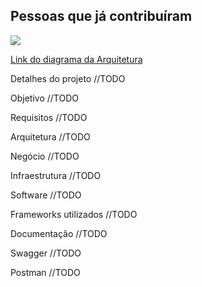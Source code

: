 ## Pessoas que já contribuíram

<a href="https://github.com/leandroibraim/tech_challenge_fiap_6soat/graphs/contributors"><img src="https://contrib.rocks/image?repo=leandroibraim/tech_challenge_fiap_6soat"/></a>

[Link do diagrama da Arquitetura](https://online.visual-paradigm.com/app/diagrams/?lightbox=1&highlight=0000ff&edit=https%3A%2F%2Fonline.visual-paradigm.com%2Fapp%2Fdiagrams%2F%23diagram%3Aproj%3D0%26id%3D1%26type%3DHexagonalArchitectureDiagram%26gallery%3D%2Frepository%2Fdf63a3c6-9550-4098-a160-c10196ec6de2.xml%26name%3DHexagonal%2520Architecture%2520Diagram%2520Template&editBlankUrl=https%3A%2F%2Fonline.visual-paradigm.com%2Fapp%2Fdiagrams%2F%23diagram%3Aproj%3D0%26vpov%3D16.3%26vpob%3D20220410%26client%3D1%26edit%3D_blank&layers=1&nav=1&title=Hexagonal%20Architecture%20Diagram%20Template&vpov=16.3&vpob=20220410#R3cU2Fsd2GVkX13%2FG4%2BymJZtFPffg1IUiyGGZbKTyFuamsO8vfHHc4%3DL8ZZkVI5Kd34cS73cXsk1cIS89V8akyOtTzIXZ9vaPDfTTP9IAvGq8llmIW9g1opoxn0VDPeljNS3mYhhm%2Fq%2FmSUVmVcJI%2F3ggJ%2BuU391iYLrzL38LKw%2Brpa7nbt34AcLCSz1lp3Gh9iBdkCyH2wiTwO5SXm1GSX02tWrzFXi32GbxAUrNCooTbCNKsSKmrNWsAQ%2FM9uynlcJIRQM3vZBrZV50Wlt0CHZT4%2BKwlAwVR4MDMazfS2d94Ed9Etp2RgDgHSsW3w2rViBj2s%2FRZtMjlj24z7lrLJ3GtMraVU4t7JZ%2BDIwb9WtEnj%2Bm1akj0qnMG%2By%2BOUKD9HsfYELCdT3qjT0UuUD2ycqtTq20npHMhtRlB2%2FI2MUoJ5QP5AR%2BoYbS%2BBOHiomGEuvyOJoS1%2F7ZlhjjeVDgfHxqTILv2vFYpoBCRw8Buq03Mtrr%2FOP4nqdn%2FN1%2BC2m%2FVjVOjpYpkW6443IoJ02mjK0kp%2FNNmuncT2LUK1LgoMBer%2BoWUhq%2BBvERUEIiwtjoctiimlIfa7GIDnv%2FGjJsRAZdRZc%2B7GNP%2BaTLa2rPvxwdlI88LXVpZ6FaoQbfZebERuW%2BkO4%2BsOBkYui3piy5gUIQ0HcCakkNVg2mG%2BynlUR1XDlBvaYEpc546uCdBxqgYhFH2zMmxv%2BStQFzR2cJbyCHULOyLsUJYC%2BUjqhNFYylJOyODdZDXp4CO7YEMSLD7Q%2Fu4G4Gs2Pqb6nogK9p1eFJBKjXl3yPXRMidN94slmuz1bocGuas2QdukAq62%2Fv0fck6v5BX9s7Pp8B9N97zNYlOkUYGTzk0QlCLaPlhMR0ZQHCm7eoJr%2Fx40hgGLju87d5tgdp%2BGmGYg%2F0cuVyCK4cKW6LR4%2Fn8nw4mITGMk%2Bud1kcFN80%2BuXwb45CSmYT52V%2FueWgjnVzP4tByZsoZoHYChRMfofgTm4xbKDy%2BqZa49KUPh6kxgkHklVIWJ%2BvzuahxEUoPbnfLoaDgBfPZ6A6%2Bc%2BJd8BzWXPYPxDII4C16CEgjD1O1niOEPpoZalJQXpiQQuy0f5%2FpmsBbO0i2%2FiiDyFQfs8A4aWjw5WWvnkn3%2FNy3xCH3%2B8cjJIDeAmeX1oOk0EQCSNqX%2F0faWPrXwVQj4sabpXt787IJeox0ceLrx2xGC6%2FwSgfHAKE12Vx4tqYr3ULX7vmEqw1rSooPkDmcSw42yBV%2B%2FB3uSFKWENRaKn%2BnOx8jt%2Fmga3T5Cjr0Id7xdzEQ844n7ciNCgC4%2Fo7ROqY6EvVw%2Fb9rRtEZI7NoClAXd%2BLdtV%2B%2BnIb7z9flhpcNDPsCJIYeqdYeOGcqrrrSC2rfETLnRJksnv4tyGrfoBylbx3CXkr%2FkUbeswey9NwI6aNhRQ9YV3g5ISYIAmXKAxd6zJNQtUt7p97a383mPDwews4gHKXQAYRVWcMLyC0nEVM1B7OV3dp2Ii9Cvt3ZTLhF1TquY2jO5UMZGS05h7F4ilEAnlR8wHjawMU9PU76R1vrjAiso9M%2FKsAFmHvIkwR658%2BF7elHcTayHrXHXTcVPp%2F0ZYueIN5eLZF00rx%2Feb5FnqpOJlpYuwNcQGLfVRNIp64rKDsdViK3VHDwDtJmTp9BnVuBSj1T9hOiBKhkylD7w7MR3RWgVOiFbRV4n84wfFqZnd085E6iO5v8%2BjAK5pnHVonq0iwrLVZnwf8u4dBSa%2BYDQjPtqmSMPsFwijfAdhTH%2FBgb3cUdy565zz8ymji5XkwzK3IsWwAwINdq6kxNmSo2a3wIOJ3pcbwumTKGZETY9wBUXjW3zLPlLWCale3tyw%2BSPXw8zwY3rptcUx0YhQmv8oOMfNfuWtnx8GITfkUuVPLEfkirEW5tvU8Jh5nEJmtmqIw8sVmhk2sfBdGL7uiUdMiJhcbelzfOMTQCWhdB3GI0p33sMAAHUgt3qs6O5nJaSpqUn%2BrNCC9WpNIjMVj%2FpxANYufV%2BvQt2Wwsol5c5%2BU0VCYFYpsS5aLowPJsyfSvNk6n1CnoPs%2BB1Hro1W4waCer6wHbWn9J9c9zykeOPCa3RjGfRhlHi3ehuLaXK0gxKP%2FSv18RzUjQ4WMiCCi34uasqswjhzAsYy4OdQBrE0B6Yi1%2B99Yvnf%2FZJxQdGDCLwN%2F7uKOXvhm%2BJlsur4MI45ZTIMD%2FmK2mdh3UcoPNfnyX8p6o95hBLsIWfW4TcepUwo5TKwXAxsqAbaegBEQrkJN5K40%2Bt6sFl9OwRiaN7D8wGi4SYNBK4bdJmQjhQxhBgyRADia5vw0oFlZsdAZh2xy7IOIka%2FV3AVNHPcab8t10zBEPuKl%2BradeAx9WHy7jx9C4CIMTZxVJN0ipAmatx8hdCWOXpXMhwqFErEywDZkMLNzaTZYdo2daQAAwM26yszTKzv1Xo2RjW9MYGGWmm0Ad6UtUmdKPxqDef3Tk2tPb6nOqfxAEvveQ2H%2FKlpRRLnIoBUqlVppoUcl0oeiUzBACusreYm99jeJyBkKk1xyBex0YMtzDUlKdRDQFKgWS6MfDXEOoPmn8Vki0s45VMCudepaY1pb5jyM5uXA2Ou%2FBJ32%2B0%2FJbHQH3NFEu6kVs1NihijQx1V2tGrxX15jmM0eXQsJz6W3VyzYvq6BA7TfatSwBOuPw3IW5mpaxrS2414Z0afEjXMj3AVabFywpwwqmfA5Eqq%2FQkkKpE893gwwXH5vFLjAz8%2F77IPaW3341gvIwPnj3n15VbAfQ2sRjkS%2BlVybTiYtONBKxOx2FsEe5EpYXgUZQ3k%2FtUOD%2FgGpLfKu7vkvwD7NV%2F4ksJ6NZIZXuoubQIzftJ%2FEmw4MRJvDPa4Bh%2Bi%2BCSmOBKDVEz2%2B6WKfM%2FyWgXm19ZRwqk058BhNBTOpMci6k2GNKo0kdzugnKlGFn68Q6sMGBMyy79muLkJfG06m1wib%2BrDuOkIGg%2FmI%2BXYX1EGCKPvp4%2F0pj8EKUBo2V4PKNxRgo1I1tK9plyiUadidj2TUNOXs7L7oHPCT%2B%2BIioXPxY24AiAqvNCN29cg8voY8%2BU0AMHeOE8l2n7fAlGB%2FhRaUYINHH1dQCuaGNy%2FDaPu%2FmDxoa6NhxG4fGxmc7%2FepMS7N447KqJ63Y9aLS9mzB8h%2BHkrWzmYT9jXDwd%2B7iunl29r9p1hrGadhJrMRWEENmiyF7zHe9IbLysNLLcbpGVzgXzlpF0oNppbTGRAOSNtYjx6ClJ62d%2FauFsDYcJmfWHhstRXlgUkg75fxQTe9yKI4UQ8vetS3MoQOXomAZcHnjIkjSaFsMrrjctJeyJi42E48fSi5s6Hr7SQS7lL%2FPVmI47HyNlk915LJNYP99L3L%2BT8E4FikxMHzDJyI1gwPkRx6nufzS4zqir1ZxolTyoXdZ5xkadhnyHPisax8sfqATKV0zGBRDqLrw7klIfXoKf5V7CoGB4qW6vTXoUXZ%2FQbiSGLf7hV9fdaxTa%2BGLAw8yP2RheXaB6G91FxZjjyWOB4Y%2B1%2B98BZtm%2BIV4j6rRBcd4Cx7upizQzSeKreS%2FCAm2QXCsos4deR%2BkF2TGchf5pguUFjG7sCP%2Bzn97G1%2FsWuKCfK6ZQKjNnZyP5ADBiRUkC8YjAqt%2BLRouN4wAoO1xzjwyS75J0YLarteeeIAANQxdbRD0s%2Fh%2BDeR6V2WTrHPBsTaDhrdTAySXApLK2D%2BPrZexwvczKqC6IQx1klT9OQOrjq0d9Kwqz6LObyR4BO8vgp8M6EvNoUIqhehvUgVvNMr6nKBGAUfHZwGYhxacTwvwpnRj5391u%2Be6ve%2BZpnYMrL7StUBNYDYIGERmDjMjrgWjPGhbLR5285%2FsLUP0sJLs6OH2EH%2BP7vsLXdG%2Fl8gq%2BrmfR%2FVkVQVrdhRtUmLmFAvLgNecTWSnLiTLohbnLHPaNlUTTYmpwNNxZTgQizRNvsDuu50e29TYrVhNSGfosMtuDvbNpTZP%2Bz5xWa8gL%2B3NTiV47ECxb6JTOiiu1jW50nLpsU28LkVqpYfggWKv97f3Z1Z2wd35YO1t9S4tcgAC%2BkjhL2BDbTZCfV3HKF8pNw7FwIaIb%2B2fHZHJKV8rhBpDhGEMMEzeqQdR%2F9isOboFU6TtPwIuF8280L0hNLMBQJRhQtXJaZ8ljOfFy5rikQyILIAYiYOvk0cQ7SX2Kp8JRT%2Bwaws8VT8GhDGvePS9er7ggOYBTq5og%2BmrXuEIqdHzokEM%2BNF77N9FKlptcToWhk004Pq%2FavrTDeqATtsMzKyvkhp259yKql17Lt1fIlI0OD9MvnZsr0iKt1Cfn3R6z1VCEgxQdh92nEs8HhWxjyxGC5RhM7Rbpqn4C0ElGw15a3c6Vmt8j%2BXohErHCvWYjHI2a6bUlRlzpAlMR%2Bdmf9mlsqEdnXNF1JBXfaE%2FvcQvfeYLamyGSwwL%2Bgo7DrMndcCrt6PpzJp6UtqKf%2Fvf5mLrJ959VSYxkTi5EfQ0Srr6vSER23Q8xVOxEoT0BeT9dSdIIekx3jJwKiW6wsFu1rKG%2F2dqiry95yuU%2BGC6jaaNGrhciWm5Nyd9xDxS3tnv%2BNnR2DebbY1lYk6UsdfSOulMxj4bUO4dGjWffM11s2HTZq6T6ppDRs4svSr5RYaCv9i%2FqoRfZDd8HJeaCodyQvw6ViEn3CZ0upobgEb4XCY1yT3cJFWQX0CVf49Q06H7ZPaVQgGDtidRbij3zR%2B4dE0MJiLAAIeaTPoEBJevtSAJ1HJGld25Vs3BewhxFwYepQLyDvNgHsRKL5sJJC3n1W1PraDeVyXeVVM8WWGMEjtJXEmu49jkX2g7RbXtjgrlwu5IfChsTakqAL11GP3vkUQE45cNNN%2BYUPG9B2jO2cbHpJbcHvUqX80SpajMBUJYUMPX5j2C%2FfaOaEmK8jlB28oCH6NNw9%2BSTFWt3gQrkGnu8K1ELRd7%2BCk6FiSQ6fVUyK43bIhB6KLUe7chcllHztK2i9JK2N4eVUBGbxDLYexReSdXzhCevhh681Hqf9rGWEa%2BGPX9jJBtnAn56GZhYwJNekMgED%2BeFTvjjhrOnTcfwuQbEv2RqgnATXSJQUL9Tfi8Exig7wRIOxhhqBHSs%2F8EzBc9NQp2OSDQK%2B3x0TKddkTjKgrbW4iI77yglqRnprkEDDja6gy1P5Ue4kPYqm9PmL2gFisW1Dn%2BNM8kH75X6sJS9RDPvJ%2BkrfzNBWezBvkGR%2Fvrj7OrPbj%2Bh%2BkEJWlWGt8nm4XncRInTvgM7bqOBE78knm%2BCZy3xXAt47AzX4z4FRdUsO4DlFc8Nl0RQTxi6dJk7RKlvIHcMagxRtmlU3IGdLPEVAEB7GImKiJWjkBslVtr6dtIMYfMpkap2l6OaN5wG%2BO4xXedxled3seOofESIP%2F6wc9URyMG%2B%2FO%2FgGJsXNekXXnY8R0%2FyuTZXEZsqZ1o1E7Mkk6w6XmKUrVJ%2BwAs0Qp5FNWsTTKx%2FP7vIZ2Fl3LDSxPtV3LsR2aB08yHl7h6Har5kRGwB3lPFa%2FAH5sFfdB2q5Ln9ENnAdHS2eF%2FZeWu4qVHV2%2BBfmuQaOb6frVjKjI1VOfT1T8lh1GvXDsKiURgW5KVMwjwtMWlILBe%2FGkc05cbXe4bH2DvhmlSidedqiXZl%2F3eBotsHBerevw47r1B7rzjQDtbbHkku6IsEF1SWQYjnuiGeLqbSsEUuX8ngiUtnM1y8%2Bk%2FHAMLPLpa7Jkl9JM7DVMDAiKhdOAoBflDv5CeWcikS3H1OnDTnz%2BrqRz36OftEhFHW63uAV48iOiXi2MqWipgJT%2B3PdIo%2B%2BsjtzGZlEOBCaRpXGIcOU8Auf5jMqq9Ph1h%2Bz%2Fq66utjJd05HU7LxHFlakzQWHjNJwtHWoOrlI1gE7qMoH3PyDmJHsK%2Ffuj2jz9jeHEx4QgEjpWpaFwphegJ7xUXbkfGu3b1t64p4DmSmH5LdK0Kqr%2BYDAuE3PqDjO9DGNJVyVUc58PqYrZU2grm8Fp0PcdOUjI2XneTBc0CzXCPEh2Rtzxur97jMLGQd52T5uYNCiiGbewKYu61GXuuMKkm9wd3EyfAkNvL2GvTKbub6WnCOlrmiRbDOeHC3ojWgAdIh0bf7ObUPEuBHpalV9rIDKmTbb4j9DGD0ooidJJycL2lSBYPtoKJYssraNSAse1EPV6cPUc9vpgiFSvJW%2BNsVuVTI%2BaLxmON3o003eZ98SZmyLAurkquokqyAzUAwb0bFNBv%2BdfQLmP7U%2B2cH6bOgynmJby%2B7iLvtEe5QLBjNu42xV%2FBpQSBhevdKYZiDjLLUQ%2Bc5QcQLjpLRUP9B7AWxQ4nc%2BfxPHAVo0Qx1SJro6F6CtlmOVjTpXmLb%2Fos4LIZ0oLhbhcv6sAJnw609pCp53W0%2BFSGbQJemc8VNn8p0TYFtbhDSnbm8GsVzYD93DrrwqmuOHLBX43QNJyOd3W0eRiaEVhMKHl6zjEd%2FT9rITtjNbSKrTNRZb0CWntJzEpdG1M86Rm2wBAarM0WZ6GbzapWSPh9yTgqWh6ERoO%2FOnhe6ArE7r%2BdE%2BUmN7KxgI%2BXMP7daVQrP8txQVguqN9yg%2FOoLdPriT3FSjy3E5P1rri8HItdQluF%2BnV7xyrxkthcGpJjQbUw41xjr8Bm%2FBfMFdsqtBeuZTXn4ZXsJPOwfEVEViQi5s1beVdhkIlBqQdQHb0pRLDKk4HOpvh%2B4vsDxfl14ulTUbOZKpGUqHUdU2rsC0kSMNJ%2BiPRLag11o%2FAnPHFTY%2FoBI2t3RhpGVIVoQGf6hLByimf9uI97hWw40TUYEgtVysgVswMFFPsRw6IHJyu3U4iZAgr0znt0uuP4DsFlt6a%2F2Ugy%2F091HkdhmR6Akbjg2Tq5P1JFtDjk%2BEDjpE56QH3LhFDr0wRysDuTW0vkfilUdSyyd1ARcpDXsevE2TvIRqMD0TTKaYv2hu4JVlplSP8OuiuewNTPRxb%2BxWigf%2BmOb6NzJRHU96rdhgvkc7D1vFtRednLClD6zyXbWeqZsXG8CZQllkPDjyhi7x5%2BbRFoVeGGYpbGipWUTq4BUoKTTkZtPN7TiJ9zM3ACxDl%2FVwjDxV27zkjBoRMJ87y9wD%2FVguLT4iuNzRxpzspEYWGjkma%2FKHNcZBwZozxKuzIEpaKZi2VjLhD4W67I4ecIMUEJp%2ForI7bQw5BVcE2xHkpZE%2BsLsJyyPj7jsXezIrN%2FqEtUWQQ9geWGruhAZNV5nZag9cUB5nqf8gBR8VAHXlHaQMN73gpfd7boKSSXbc5Jegfi%2Bo491XO0dubEIMUzWQs0dq%2BpppHK8mbJhGBWaO2VhwYyF%2F%2FhmfkulTLPAa1uHf8oPXKuK2dqKhzZTAG1fLQHt2SPTKub064ZJjYLdUkozTw45SMcizzSFn6tI%2FqzXMs54b8A4DSNE3qfZ5UBZIJ%2Bae0kfe7mztYhDNlgaiSIM7SkF72N2IUlMouWhrprOxWh%2F5t9l7Rp4uCM04XrRRg7K1lJrdmHFrzEKRonLIuqA0nAKyN3JsecGOkBxn5oQ0ZI3HiPbZn29lFtP74o6kCa%2F7TP2HxJq%2FfThQkhoWwc39yUCQSamTi0fm9PXTy4Zydv2m4s3FrxN3B%2FM89i6k86GsgpuaDMuBanIV%2B8WVGinQ7q5fMt2dCCviMjB9t09Ydj3R07cWTCfqXQvmSu%2BiGd%2FZrTlh09yLvO%2FwpiYY%2BZoF6GOcvJNFATeAY9UOe2BdqhzQJw3y46sxsgODsU0VX5mMo%2Bml0jwiTVCml63c9E0WcKQSX0NM6ghR1mn389G2mMHeY27pokMTKhOI8kYM%2FbNHmiDQ0p1Bik2T1lg%2B2IUt3b10T8NLI2DmebqEDT8KKV4wzUhTa2SXreFD%2FgQSGKfKdvcxDe8bYS9Z9gQC0%2FM4A8jezjKFAcJ1jbX0sYykQrzMaYeRl%2BLrHAYSXW3cP3l6P1ywVp8QHurfQwYvri0bV21f34AO3XnkukE0nEJ596Q4NL7f8VCFLUUkADc5Z5KG08KgNVCPF9prGiRd07LScLIEsxk%2Frk5TMoha7fl1%2FXsJ7osi8WO%2FUNo5Vytbpy2zi3ZQjy24qKU3FWy4tG0R6o4KT92vbkNSNDXYftvltabj6ObVIs3f3YM4D0EHyMXQzF6cAE9HHiUS%2BoHZBOyCBnSe38hb%2FLxB5R7CqUQYmQSASdwb6HomAnAfTVUgfEmA2oTIYllUqjS3qOS3Ml8fwBN7bOb0xFNz4fmryUglrGBwxo%2FMW8gPalo4Co5WIyQbCTPxWg4VkfPOnnZzwfjic4h4myizXBakXlnIfKTKTkaji%2FvrrejEoS9JDcDcZWJFCbKm18Gyc%2BTcPalRFAMpH%2FaCKzThsyNIeZBnTHBEQ%2F4IT51NMezOfOuSzGH%2BDLYLItKNyCxN1JVwYKSSQ%2B7D5n5CDbP%2FHsNml0%2FeC7BZObDY1%2FCV5QF8guD4fx3LMIYFzT9JG5puf%2BkcSP%2FHgi5oC%2FI5sDO8HRPRPmxicxfXL%2F1zIRcW18UdFsgnjvw%2BZ7lZzXtVwigjk36VDpVs08i2Gp0k813cUOaGV6TH0hHGtmbx3edjVfpQMCd87kWvynOYNlS%2Fa7EQblVv2hxGyi%2B7Sj%2FLfmmiF2Qj9wlvbAGrmB11v5Wi25s%2BZDfy96XwWX1k3TGamAl04zltShx%2FCcmT5GeUImaPpRw59flkG%2B9yx%2B%2BZFjLVdCjKterbznIkyLICKsthtwEo6lX9Fl4y2KO8zE%2F%2BKYqrgY6pdGJQ7k%2FyCO8t9Q%2Bg2BdqxQhdrrtMKSaAvxvzgYdfNyeknoNTQEguNQly%2FC%2FNpRLJCmM5KeOnmR6zv%2Bs5wyG8hGJ43PeKc7XYC5eLPSdXlwhh23Yh0B5I%2B3t%2Fe4Pb67pQAsExn9RKC%2BOX8uUcPMOD3I2s0h26v6%2FIgt%2BMH%2FNhmmZH94seuDOEfCqNNsmjMBs65jqSLmjV7sU%2FPf2flRJVjzhH8Ztb8WYntuZe67jLqPrA%2BLqbxXsthnL7Y3mJRfH%2Bo1jnFyaNdM3Hkkaig9KvAVxr63zr3Z1lU%2BrsBIbTfTbbcg2D04PVQTC%2Fu2WsQub8TWpUUtCku%2Fv%2BkV8ezNfXJAbDm9AgL6IUHP%2FFRTsHDSeoVJk7xYknqV%2BpI6R8Z0y9IhkQfCuc%2F91WFgJddcvk5lrACZsaD1XdMZwxlzF3ThhA0GBjtniuivRj8PNEfLIvJ7vSu6iLCEejN3cZxeJ1fawKm6CsoZn0bsGAUjTSZgUXoaaB5NdRso9ntp9BFCSsGgZf6BWeteOB%2FwbmSdYyIiz%2FASKMv%2BAlrGn94HCc7mRGcXoEfdOFRE5VtcV9z2cQX0%2FDhv1SyzIxSgaUBFl4t05daaE1HOnND6YzUdTRihW1I7dJk3TWOlIkuNZyPAf5mAGrxR0%2FXHLXztUnj2VO3JJnY4qh%2Fm2sZzyCmLnzmcolVUas%2FnRUrMY7dFWY90J6thEaiQWQFOEE28NzxN3k6skn65gISaUdxv9J1MGAiVhbNXoNFrNh5hR15r%2FeDsiDkPWWvBOVB8FZElXnMa2x8AXcswszUxbHnbwsvA2TT2b%2F59JbzOBFU0Dyr8o8ErV1BktZwj%2F%2FsTVMmfHe3od%2B8J8xlgDjT%2Fdl0jUBcy56MN1Glczd2cECRO8%2BqxIsFOUIhK334WihKTzdiKISWFFFEgI%2F4lPHJpSPUgK6pY%2F1AACvMXDknVFr%2FwNREjOMnCT3L%2Fj0fL151tXZ7%2Fs6lGCgHqaNmEpFS7Opzznz0xhYjJeZGWPEkmKS9CDpDUNHa%2F9r3aIH8Y%2BHR3WuR47jw%2Btlzgtr92CU6G%2BKs3FNuR1I7NUcynCAGHaXt21J2f8afNnFV2pflQ7Do17xzJvwrAxNWYA1tCDJIMOdWVuVHNvz5XC7XwTzk04J%2Bo7AjdDlxjHxpxlLXGzKbRnkQqoteGuhHCX0mizScA6YsZjno2%2B2DiSQ1CgIHPLQe079EMkQug8Taz%2BcHFcsIFyVkVJmmKkX6KgDrjomQJ3h6nM3OYOLToZG8bTK5Y7exPrR2KNR1Up%2BCxTJ9a7i9ep8ORxDm5f%2FUyzhosXJLJUVm72wpFDS476qLmszN%2FbmmFSCeGF6lS9%2Fv4rLy6TM5rZfBE2HO4%2FPbLmTrneAZVt0X0%2Bb8grlpXkQBhFkl7cr0yXbks6Uvf0WdC8MvIZwHQMyhp7aa4%2F%2B5lEJlbtfFx0Zn9mlVFNcD9j7DjKDKrUwANY%2BXh19eLOb%2BiX7vAf3TZd9aWxjQTSoM1qunAQOCoIcHEWKsBpCxn0v%2BYRaI4sHN59MxFg31FxUe3wz%2Bkz1YZPCCDzfhClp5RGdadA1W%2F3Z%2FLpoWWMCDWTD4yvpVBY3ngz3kRXYppc9nEbMeKaoYgu9FEoaD8Hi1hlmt0QqvQpr6ntO%2BwCwqabHh8%2BCsCyDu2RytTFT9RcELaaZviS%2BvXDhJC7ftTUC%2BG%2FhOpySBsoLcUyRCM5pRZ93dFPIcvHFzJ7oR0OyhFgf%2BrtBVN6m6oOqGk%2FvTpKsRkq8JbGdOMMqPDxEFwq7ZiLLanOrm5kA0NBj3nxGlc7nlshm6Btdv%2BITsbLf0DXYfxd56XqqD%2BdbSXnSXRJM1AOS5UHsrVFAq9X6uolUmL6V8U7sFi2JslQKNkwnuvCm2pYyrPefdtPHuqXf8GFUe4RDfgvIjHBibWzB852WQn9p7m7wyiVk1dnhz%2BrMNSNskTCDdyuy3hCHqEWzvpMMtWnvYBh4DZ3wmjSNfp1rMBXYMnQjLhW5sSpxXYW9y8AKb8W2HupmI7Ij87Y3ixW%2FVxMfgh4BY2oocfY%2FMGlbSnmN3m7fepZXZjf9bwwtYHbsiwh1QqOBwkVcpMvpnpxMkGJniG3JRFwrtNMTqCFT8xySttVEEfLCaL8DxVBjhuN7BflUXVWIvAtqwIDlojFekJRzFkuB5ql0xXOxyhlVqbROuuzeiMF7C%2Bmc9xRdpoGkBuJJDTE23VCJgM1gouxjc8q219r%2FnRIZomzKAS23PDk%2F4%2B0IDYAmoiYGAFM%2FvGVB7LvqiwOmJ6q5%2B9DZ2Ulr1Pij23ipVIuX4OSSDELYBBIpNwslehpXx8y8rsqNOuR7LXyKFBYiHnmMZfdQ8s4mLu6L5pe37cxAXY6L0%2BLYrTAdlkRpjpBRDUR2%2Bh%2BIEw0v7%2BGQ%2FkzTgrAxTlADR%2FMn0vYmS2VluzK7iiVFOpT%2F5TJQMGGNZQKCRYVVYvS96UXbpN4X5pD5ov0%2B1ltzhMqrbPFkkQaXmRaVA%2BmvEg9M%2FUkoD%2Buw8JeDJIL2yWg%2FvutXB5UAaMc8OgxNX4Sn6EpNgmxpfllh3vPXTBTu1qBOqRdIHP6zwajEMwutexlbt2WlSaLVAt3%2B5U7CNCk6qZdd%2BS%2F0JHI5zF2dbP4izPy%2FWatP3AM7Gbjwaedm5RS2I8peQ%2FItO91yF0sHBZjBTnY3S5WA6hq5dQa3umfxoh3OWIoPYKc%2BGGp38FOd87bJ35wAXIdC4DmuOlvgGGTJOn1WFnOk%2BODenblbYr0aIGxFFO7HTI9kIfczX9EgPC70a8qNVhADZVsxMhPnWXJQ8kMVrBvTpAi2DvaKFoeJfAHiPOkN6wFgludHlH2V5%2BtY3GJnNfbWwWHcqJmX8nKlAmRavqvJKgCu0vxD4UBpH9OZmNi30O%2Bah3eja6O%2BkF%2Bhq1vJeDCO7GaPwIz8XWLEVCGiky2BDX8BgKYhQBXX%2FLEXHmtGMnngFZaB0Ibndt%2BCvazWkGqRO6w1UII%2FkelnSUYAQ8mScCtwTsQxTFT1W%2Bj%2BgJcZfMffAGxhGwEPQKl3%2BW6uSIk7rJGQfn0bxRo7jvbfZNjSgSSeGnrES6qLS%2FicnjaRRY%2F3EeZ1jNc0v7w7Zw7tmp7CGnYUpfzwUc5d%2BZ6ORHES4jLy6mXq5yIaxVXnn4Uk8JGNuXiZyIKtMC4VTgS13%2FC968stmdArgY0PlNs2PwcGQLadhtBU9hkiK6kVroc02VMufUg1E%2Bz3FjHLBos%2Bw0lkr7fOVW3dXBaLU6P3sDCKUu3SybOmm67UTZvk2RX40xZRAkROYxpwC6C%2BAY%2FRl1Ta951F7GgZa7X0iOSv6N%2FZwdxrozDCx7j0jgF410LQXsMLzdBeRv1HNJlV%2FwvFVbg0wPmD9PIT3j%2BbcCIec%2FoDkBwwa6vkq6acdlRy3YKVbdQeanEtcMdhareJx6x5KLh65YkHpk9j6ONMlc%2B6hPDUeuEAlK3SrP2hszar0V7G2coujAx23gHt3ZWr7W3rw80TOP96MeP7oqr3xWxByBkvWMBgnF17YilvvRF9ZA%2BmlsAmZkbf1cfUQa4mQ2D0ImBpWRgvZ3EoPtt1ypyPaVOMdCeuZerVTpr8dVf0uzF%2BdkcCgOayWY6FOJmSxGQ6ZuURdQ9OC3h6%2BiFQSkM98pJ6wbP47S1YjLm0XyajyjOWhnhz1CyuspuWKzPTnA7jh5xP1cfpAGrDagtrdTtmsQZRgQXjDJlTyuauaZyOTN831KHJNMzmhIm%2FZmCB9ZT4952McjwoR3EZyzgppuVlV2cfdi68PukKxCLBIo6lQdk9SHmINuJBt7vfBaHrSnWvF5r8rJ9PTP9G9Bm8Bxtt5XaAGce3S%2Bp9ZcfVyrBBr7zJLwM4%2FpCXPZtn7f1YUJzawoq5DF5Y45ecJU1judtIEVas9YZ1UvGnmPrqqJaJqISMqzqWv5Pvdkhq19NsM%2F1c%2B8PktevVQrzGP4N52HfEOKpGjGIEJRr2lUgSw2Cs6U%2FwBBn40hDyh1igh6c8JGdjB7zhZ1fIG7Ah1oW%2Fc2aR7tXoS4UYqWjME2HHSyvcgnBbYF%2F2F%2Bih4pUoaP7CihHZ5EFd0niaZNvhoI%2FlSSXZ9mjyv2NhqUMJ8tzenhgeJ8gxS4aXAuOtgkzatNbkxKwQbYBsXve%2FfW2KBm8mw30QxjgZj2w8fmrETQ0yOR5uS5EeIWBfDMBTSRDYZGN1mqCnaD9vtd7QTsmKHUhR6VpyoH72xeCnDFSnKvSSkTtgHlrbhwX6yhh9ZakAYz0vuKB2qXK%2B4gXqqzCdhfepEdXmK0XFP5WFCN9lvoCNWZLPz9h14KkDbw6L%2BAaEGzff%2B%2FEMTmJ%2FRAuZXTtFkY%2BjKb%2BB2%2FlTAZENT7qSgjx5iHCFG%2F4%2B9SMSIptovvi%2FYrwfYzIGvaQIOjEwrw0X%2FNsp43kh5zTnbfeDzHXXwCGBZREkgMndMApf%2BeAMpsemf5pkQiE06aScCB6UwpN5JZawbPBFV6Pn%2BwEBjJrrRHF7AaQvQ9RZnNn03a6N87Kfrn3gm%2BcAD8F20pEo8frjNXWmR7gBqxH5eu5x2sqkDE7fM3yxucAWyqenLt6leEnUbirBUvEXs6CfkQi71o34CK886Q%2BF6xaUhmsCIZxvK1MBmw3YTHeoFOO4tQcb1dZfYPZGYc1lc5r2%2FhzCN70ZeS7OyGe8%2BH1wWxLQUx45MJn%2F4T9xG4OC7DBUWLylQx%2FFWxCMbifimCoGi6fI%2BeXGBmp5QBXy6cXr25vzsh%2B9QnMiVawmaggTZxjCTWNwU4suJeJZ%2BQV2wyRp1EUv3PaE6MpVfKmgpHcmMZFwyPlsq0Fmkdax7Y6v9ufRMIdeeJ2AKYMvOuEu7ooEZrC4XakUBxpEKuDE%2FI%2BAOAHYak5uw6FJb%2Frl7v1Lh3EpPAAeRd1vmnZKtLjiECsxtOtRMQ6ogtt1wSqgG%2BYvlrolkGcKiHRH6Mi6B%2FNg5Iuv9EV8JKAD1vocEwMvwjAdCohclDJ9ZI2Mk58qxfiNhoCfqdU2E0WxeaSV0VzkEX7aCAY0maFTewIl5qIfsG5vOCErVPyvF8LaVzvRyrEhwk8W5N6O9V7cx5cbnqJnyGOoATKwvqD5Unya1q9NFMs5Tgr70m5TBcVvfa5X646CFcP0eyrpi0oQ3CcvBn5zc3zWeZNQIWSC3eczdwo9oaPIpjs3S%2F205iZ5DdPwam4gQ7%2BvgY8AMukncEIvi2fpimAR7KNOH8EB3tSi6yXJDQXndN7nwPxN3VXOMxfbl2shAMOeGgqu8rBVSxn9UBy8f3dPwOtBuh%2F7UryoAEk9LD5BkNCq%2BdkRbaOQJYl4MrNMGC6K2fg%2FkCH0CI%2FTqNfrBolwq8dkidWVUyTRc0TB1t%2BpBak6PJg4ubjAadiSY10s208sScZ8gExoUUVPxlKmnXzd2gvwbrsM%2F3KVLVNsfto5xKbHM5RqzUKVBv3wE3OtB6InJ0MoHcqtNONEGqecyqENy6mqnCfirnsYl23oEqNjisj7SlvUle%2BGg7p5owf61jXbwaKvcJuMmbK7zu06TPvfbZXrb%2FVyBX6QwZcGVGZsN9F%2Fhx8HFSjdy%2Bv98AUWofNLatSdSuaYMl6AbomUPF4RcXQ4fzEsKmxR6v16GW4F3XVCKTmbswpzsJ7qfwoeuK94IUvVbFRs5oGEpu007%2FlevKIlliKhyVaxmz1NduTWnRN4kA7YWYtgIx4TOYITm%2BYBaStTFgfFeqHP9oRTvEn6Nj9qWdnq4ahK%2FCeemsRgXVBg8b0hIZkxLJOZvRjVzR%2BmkM3OHamn1bgCH2xjHoAF6DB3IIeALjdqqdQr17Wny0Y46MLkVMWuRpJ%2FM6EMe%2B%2F77JmnyN9a2o9Yqt%2FTfGoVLWcbRCxnaSLOggQnoVhU4bOjFDi74yE4MDPrgJsKChdvyrVUbxjyxVITB9fJNuYKG7jCBBVa1keJoSB1EucnXYUdlcgaShnpTnORQY7Az%2FM4NxPpLxjzJrd3ccHV%2Fk0aqzBXbTJ5dxICSzU5A2KLDrGM4guVC80pBik9ffBiTE%2B9XOnz1Dq3utdc%2BzcIR%2Fk%2BxbYJ3nQ2cIMgERXBo2DWVYpsbMRz1C9EP9fHl0MgovHU%2F%2FsULn%2BEeaLViNooCR1C8AI%2F9AAAdA%2BeOEGFvJrrnbW0ikcaiXCDCJ0YtTRlWzPOkLCJiuowYWkBa1GIKtIvTKspKoR5ovsIMqF8ilLzujQ9ozRQn7MTD8Uud5lt80QTFXncdNaoFsdFLWI9nyL4y%2FG04ybGzD%2FMOwG%2Fiy7tj6beycTL8K8ooIVrfUrHyKAA7C84NCWBh%2F16aDNWZX%2B318IUDMVVYhFPGN1GGyM8SADkhU0p8HmSkn3gwX0IXCwT0ctP%2F7OKeHWX9Z2plY%2FPpnCFR61hwRDgbyCLAISvZJHBaEtOMve%2Ba393VOcQ9%2BOzikPm8krRI6sAXaMvJl39jUQgRMjFXhHDR4GW4Rx%2F6g7UpkoG2esnX9pOtebiyocXGr%2BHYH0WgZpc8NWEO6uvLN0%2FMehiSBMot4CPMojTI6XlkxXA8efCINh8A72gJ9PJ0m1L07sFHAOwOQLezpFlHUuCA8GL71NepqTzqt5DxHGLChLW%2FcVT9fDtUwTgQf36IzAMotbiWM0yHE%2BNfihsnlQM3w%2Bvv8y8RBM7F21%2Fv%2FcJzxbtJodJr%2FcPFPCdsG0KUtNjOGb%2FhJIZUTkJSrKccQSjxU18NUSu9x80l8MTARo5zS1c5TWl6XDWkpLuHVaqAEcv8ID53DrNI3IYD44WpsL9%2B2pcxGqd7cN0uYXyA3DAX2FU10FWdf7xy1IToP9PT6XpoVRDxw%3D%3DV18RVP281)

Detalhes do projeto
//TODO

Objetivo
//TODO

Requisitos
//TODO

Arquitetura
//TODO

Negócio
//TODO

Infraestrutura
//TODO

Software
//TODO

Frameworks utilizados
//TODO

Documentação
//TODO

Swagger
//TODO

Postman
//TODO
